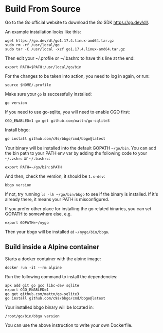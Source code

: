 # Build From Source

Go to the Go official website to download the Go SDK <https://go.dev/dl/>.

An example installation looks like this:

```shell
wget https://go.dev/dl/go1.17.4.linux-amd64.tar.gz
sudo rm -rf /usr/local/go
sudo tar -C /usr/local -xzf go1.17.4.linux-amd64.tar.gz
```

Then edit your ~/.profile or ~/.bashrc to have this line at the end:

```shell
export PATH=$PATH:/usr/local/go/bin
```

For the changes to be taken into action, you need to log in again, or run:

```shell
source $HOME/.profile
```

Make sure your `go` is successfully installed:

```shell
go version
```

If you need to use go-sqlite, you will need to enable CGO first:

```
CGO_ENABLED=1 go get github.com/mattn/go-sqlite3
```

Install bbgo:

```sh
go install github.com/c9s/bbgo/cmd/bbgo@latest
```

Your binary will be installed into the default GOPATH `~/go/bin`.
You can add the bin path to your PATH env var by adding the following code to your `~/.zshrc` or `~/.bashrc`:

```shell
export PATH=~/go/bin:$PATH
```

And then, check the version, it should be `1.x-dev`:

```shell
bbgo version
```

If not, try running `ls -lh ~/go/bin/bbgo` to see if the binary is installed.
If it's already there, it means your PATH is misconfigured.

If you prefer other place for installing the go related binaries, you can set GOPATH to somewhere else, e.g.

```shell
export GOPATH=~/mygo
```

Then your bbgo will be installed at `~/mygo/bin/bbgo`.

## Build inside a Alpine container

Starts a docker container with the alpine image:

```shell
docker run -it --rm alpine
```

Run the following command to install the dependencies:

```shell
apk add git go gcc libc-dev sqlite
export CGO_ENABLED=1
go get github.com/mattn/go-sqlite3
go install github.com/c9s/bbgo/cmd/bbgo@latest
```

Your installed bbgo binary will be located in:

```
/root/go/bin/bbgo version
```

You can use the above instruction to write your own Dockerfile.
